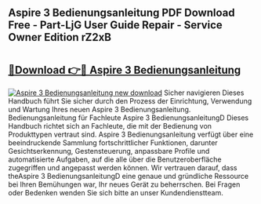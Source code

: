 ## Aspire 3 Bedienungsanleitung PDF Download Free - Part-LjG User Guide Repair - Service Owner Edition rZ2xB

# <h2><a href="http://df2uvcl.blite.top/?on=Aspire+3+Bedienungsanleitung">🔗Download 👉🔴 Aspire 3 Bedienungsanleitung</a></h2>

[![Aspire 3 Bedienungsanleitung new download](https://i.imgur.com/lujVjoI.png)](http://df2uvcl.blite.top/?on=Aspire+3+Bedienungsanleitung)
Sicher navigieren Dieses Handbuch führt Sie sicher durch den Prozess der Einrichtung, Verwendung und Wartung Ihres neuen Aspire 3 Bedienungsanleitung. Bedienungsanleitung für Fachleute Aspire 3 BedienungsanleitungD Dieses Handbuch richtet sich an Fachleute, die mit der Bedienung von Produkttypen vertraut sind. Aspire 3 Bedienungsanleitung verfügt über eine beeindruckende Sammlung fortschrittlicher Funktionen, darunter Gesichtserkennung, Gestensteuerung, anpassbare Profile und automatisierte Aufgaben, auf die alle über die Benutzeroberfläche zugegriffen und angepasst werden können. Wir vertrauen darauf, dass theAspire 3 BedienungsanleitungD eine genaue und gründliche Ressource bei Ihren Bemühungen war, Ihr neues Gerät zu beherrschen. Bei Fragen oder Bedenken wenden Sie sich bitte an unser Kundendienstteam.
